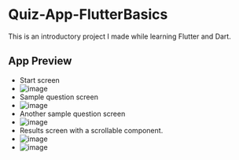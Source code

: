 # Quiz-App-FlutterBasics  
This is an introductory project I made while learning Flutter and Dart.  

## App Preview
- Start screen
- ![image](https://github.com/Vidhish-Trivedi/Quiz-App-FlutterBasics/assets/96025781/1e0e8e74-bad7-49c6-82a7-16e8df52386b)
- Sample question screen
- ![image](https://github.com/Vidhish-Trivedi/Quiz-App-FlutterBasics/assets/96025781/53b1aa93-4a86-4ae7-b899-07dad43e43c4)
- Another sample question screen
- ![image](https://github.com/Vidhish-Trivedi/Quiz-App-FlutterBasics/assets/96025781/d3cc8cd7-13d5-4aae-b559-0cb97d995dcc)
- Results screen with a scrollable component.
- ![image](https://github.com/Vidhish-Trivedi/Quiz-App-FlutterBasics/assets/96025781/5bf9adff-7f08-41a8-bd8b-56b048b3ba5a)
- ![image](https://github.com/Vidhish-Trivedi/Quiz-App-FlutterBasics/assets/96025781/b92b2b3f-13fd-4f24-81d7-452959b4e66b)
